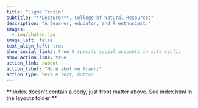 ```yaml
---
title: "Jigme Tenzin"
subtitle: "**Lecturer**, College of Natural Resources"
description: "A learner, educator, and R enthusiast."
images:
  - img/bhutan.jpg
image_left: false
text_align_left: true
show_social_links: true # specify social accounts in site config
show_action_link: true
action_link: /about
action_label: "More abot me &rarr;"
action_type: text # text, button
---
```


** index doesn't contain a body, just front matter above.
See index.html in the layouts folder **
